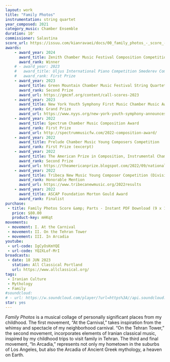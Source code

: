 ```yaml
---
layout: work
title: "Family Photos"
instrumentation: string quartet
year_composed: 2021
category_music: Chamber Ensemble
duration: 10'
commissioner: Salastina
score_url: https://issuu.com/kianravaei/docs/00_family_photos_-_score_-_ed_5
awards:
    - award_year: 2024
      award_title: Zenith Chamber Music Festival Composition Competition
      award_rank: Winner
    # - award_year: 2023
    #   award_title: Uljus International Piano Competition Smederev Composition Competition (Category III, Classical Acoustic Music)
    #   award_rank: First Prize
    - award_year: 2023
      award_title: Green Mountain Chamber Music Festival String Quartet Composition Competition
      award_rank: Second Prize
      award_url: https://gmcmf.org/content/call-scores-2023
    - award_year: 2023
      award_title: New York Youth Symphony First Music Chamber Music Award
      award_rank: Grand Prize
      award_url: https://www.nyys.org/new-york-youth-symphony-announces-winners-of-its-first-music-competition-for-the-2023-2024-season/
    - award_year: 2022
      award_title: Spectrum Chamber Music Composition Award
      award_rank: First Prize
      award_url: http://spectrummusicfw.com/2022-composition-award/
    - award_year: 2022
      award_title: Prelude Chamber Music Young Composers Competition
      award_rank: First Prize (excerpt)
    - award_year: 2022
      award_title: The American Prize in Composition, Instrumental Chamber Music
      award_rank: Second Prize
      award_url: https://theamericanprize.blogspot.com/2022/09/national-winners-composers-instrumental.html
    - award_year: 2022
      award_title: Tribeca New Music Young Composer Competition (Division I)
      award_rank: Honorable Mention
      award_url: https://www.tribecanewmusic.org/2022results
    - award_year: 2022
      award_title: ASCAP Foundation Morton Gould Award
      award_rank: Finalist
purchase:
 - title: Family Photos Score &amp; Parts - Instant PDF Download (9 x 12)
   price: $80.00
   product-key: mHKqt
movements:
 - movement: I. At the Carnival
 - movement: II. On the Tehran Tower
 - movement: III. In Arcadia
youtube:
 - url-code: IgCyOsKmYQE
 - url-code: YQ2XLof-MrI
broadcasts:
 - date: 18 JUN 2023
   station: All Classical Portland
   url: https://www.allclassical.org/
tags:
 - Iranian Culture
 - Mythology
 - Family
#soundcloud: 
# - url: https://w.soundcloud.com/player/?url=https%3A//api.soundcloud.com/tracks/1091214523&color=%23ff5500&auto_play=false&hide_related=false&show_comments=true&show_user=true&show_reposts=false&show_teaser=true&visual=true
star: yes
---
```


_Family Photos_ is a musical collage of personally significant places from my childhood. The first movement, “At the Carnival,” takes inspiration from the whimsy and spectacle of my neighborhood carnival. “On the Tehran Tower,” the second movement, incorporates elements of Iranian classical music, inspired by my childhood trips to visit family in Tehran. The third and final movement, “In Arcadia,” represents not only my hometown in the suburbs of Los Angeles, but also the Arcadia of Ancient Greek mythology, a heaven on Earth.